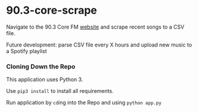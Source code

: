 # 90.3-core-scrape

Navigate to the 90.3 Core FM [website](http://thecore.fm/public/index.php) and scrape recent songs to a CSV file.

Future development: parse CSV file every X hours and upload new music to a Spotify playlist


### Cloning Down the Repo
This application uses Python 3.

Use `pip3 install` to install all requirements.

Run application by `cd`ing into the Repo and using `python app.py`
